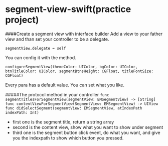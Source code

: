# segment-view-swift(practice project)

####Create a segment view with interface builder
Add a view to your father view and than set your controller to be a delegate.

`segmentView.delegate = self`

You can config it with the method. 

`configureSegmentView(themeColor: UIColor, bgColor: UIColor, btnTitleColor: UIColor, segmentBtnsHeight: CGFloat, titleFontSize: CGFloat)`

Every para has a default value. You can set what you like.

#####The protocol method in your controller
`func segmentTitlesForSegmentView(segmentView: EMSegmentView) -> [String]`
`func contentViewForSegmentView(SegmentView: EMSegmentView) -> UIView`
`func didSelectSegment(segmentView: EMSegmentView, atIndexPath indexPath: Int)`

- first one is the segment title, return a string array
- second is the content view, show what you want to show under segment
- third one is the segment button click event, do what you want, and give you the indexpath to show which button you pressed.